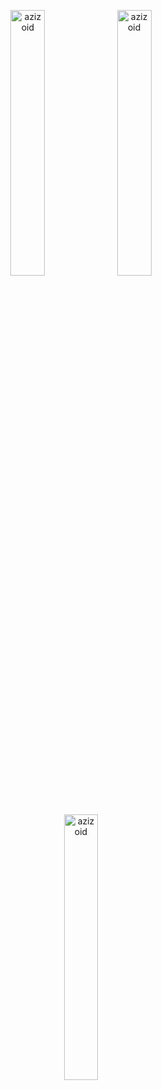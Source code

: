 <p align="center">
  <img align="center" src="https://github-readme-stats.vercel.app/api?username=azizoid&theme=calm_pink&show_icons=true" alt="azizoid" width="33%" />
  <img align="center" src="https://github-readme-stats.vercel.app/api/top-langs/?username=azizoid&layout=compact&theme=calm_pink" alt="azizoid" width="33%" />
  <img align="center" src="https://github-readme-streak-stats.herokuapp.com/?user=azizoid&theme=calm_pink&hide_border=false" alt="azizoid" width="33%" />
</p>
